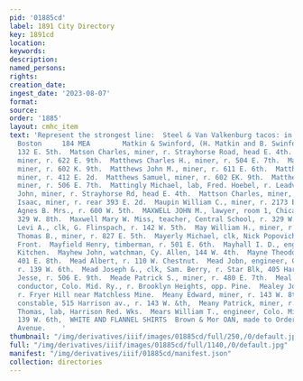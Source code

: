```yaml
---
pid: '01885cd'
label: 1891 City Directory
key: 1891cd
location: 
keywords: 
description: 
named_persons: 
rights: 
creation_date: 
ingest_date: '2023-08-07'
format: 
source: 
order: '1885'
layout: cmhc_item
text: 'Represent the strongest line:  Steel & Van Valkenburg tacos: in city. 21-28
  Boston     184 MEA        Matkin & Swinford, (H. Matkin and B. Swinford,) com. mer
  132 E. 5th.  Matson Charles, miner, r. Strayhorse Road, head E. 4th.  Matson Peter,
  miner, r. 622 E. 9th.  Matthews Charles H., miner, r. 504 E. 7th.  Matthews James,
  miner, r. 602 K. 9th.  Matthews John M., miner, r. 611 E. 6th.  Matthews Richard,
  miner, r. 412 E. 2d.  Matthews Samuel, miner, r. 602 EK. 9th.  Matthews William,
  miner, r. 506 E. 7th.  Mattingly Michael, lab, Fred. Hoebel, r. Leadville House.  Mattsen
  John, miner, r. Strayhorse Rd, head E. 4th.  Mattson Charles, miner, r. 104 S. Hemlock.  Mattson
  Isaac, miner, r. rear 393 E. 2d.  Maupin William C., miner, r. 2173 E. 5th. .  Mawhiney
  Agnes B. Mrs., r. 600 W. 5th.  MAXWELL JOHN M., lawyer, room 1, Chicago Blk, r.
  329 W. 8th.  Maxwell Mary W. Miss, teacher, Central School, r. 329 W. 8th.  May
  Levi A., clk, G. Flinspach, r. 142 W. 5th.  May William H., miner, r. 515 E. 6th.  Mayberry
  Thomas B., miner, r. 827 E. 5th.  Mayerly Michael, clk, Nick Popovich, r. 211 W.
  Front.  Mayfield Henry, timberman, r. 501 E. 6th.  Mayhall I. D., engineer, Hotel
  Kitchen.  Mayhew John, watchman, Cy. Allen, 144 W. 4th.  Mayne Theodore, saloon,
  401 E. 8th.  Mead Albert, r. 110 W. Chestnut.  Mead Jobn, engineer, Colo. Mid. Ry.,
  r. 139 W. 6th.  Mead Joseph &., clk, Sam. Berry, r. Star Blk, 405 Harrison ay.  Meade
  Jesse, r. 506 E. 9th.  Meade Patrick S., miner, r. 480 E. 7th.  Meal William F.,
  conductor, Colo. Mid. Ry., r. Brooklyn Heights, opp. Pine.  Mealey John, miner,
  r. Fryer Hill near Matchless Mine.  Meany Edward, miner, r. 143 W. 8th.  Meany John,
  constable, 515 Harrison av., r. 143 W. &th,  Meany Patrick, miner, r. 143 W. 8th.  Meany
  Thomas, lab, Harrison Red. Wks.  Mears William T., engineer, Colo. Mid. Ry., r.
  139 W. 6th,  WHITE AND FLANNEL SHIRTS  Brown & Mor OAN, made to Order. 318 Harrison
  Avenue.    '
thumbnail: "/img/derivatives/iiif/images/01885cd/full/250,/0/default.jpg"
full: "/img/derivatives/iiif/images/01885cd/full/1140,/0/default.jpg"
manifest: "/img/derivatives/iiif/01885cd/manifest.json"
collection: directories
---
```

